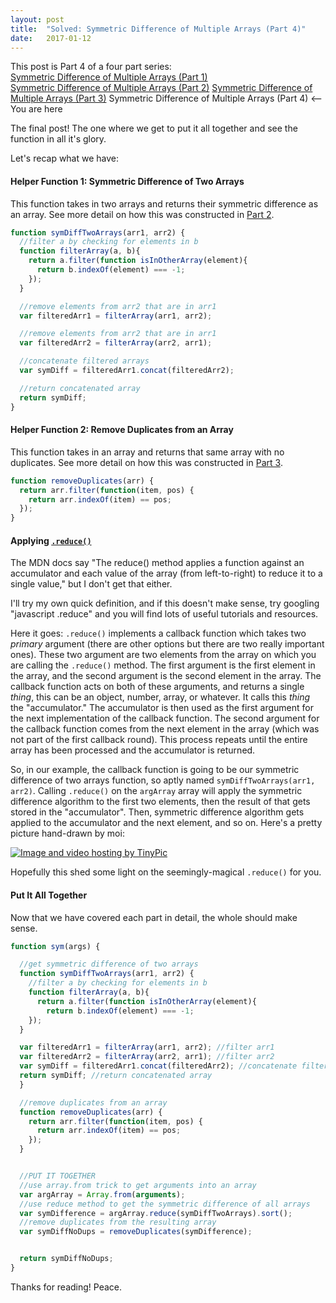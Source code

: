 ```yaml
---
layout: post
title:  "Solved: Symmetric Difference of Multiple Arrays (Part 4)"
date:   2017-01-12
---
```

This post is Part 4 of a four part series:  
[Symmetric Difference of Multiple Arrays (Part 1)]()  
[Symmetric Difference of Multiple Arrays (Part 2)]()
[Symmetric Difference of Multiple Arrays (Part 3)]()
Symmetric Difference of Multiple Arrays (Part 4) <-- You are here

The final post! The one where we get to put it all together and see the function in all it's glory.

Let's recap what we have:

#### Helper Function 1: Symmetric Difference of Two Arrays
This function takes in two arrays and returns their symmetric difference as an array.
See more detail on how this was constructed in [Part 2]().

~~~ javascript
function symDiffTwoArrays(arr1, arr2) {
  //filter a by checking for elements in b
  function filterArray(a, b){
    return a.filter(function isInOtherArray(element){
      return b.indexOf(element) === -1;
    });
  }

  //remove elements from arr2 that are in arr1
  var filteredArr1 = filterArray(arr1, arr2);

  //remove elements from arr2 that are in arr1
  var filteredArr2 = filterArray(arr2, arr1);

  //concatenate filtered arrays
  var symDiff = filteredArr1.concat(filteredArr2);

  //return concatenated array
  return symDiff;
}
~~~

#### Helper Function 2: Remove Duplicates from an Array
This function takes in an array and returns that same array with no duplicates.
See more detail on how this was constructed in [Part 3]().

~~~ javascript
function removeDuplicates(arr) {
  return arr.filter(function(item, pos) {
    return arr.indexOf(item) == pos;
  });
}
~~~

#### Applying [`.reduce()`](https://developer.mozilla.org/en-US/docs/Web/JavaScript/Reference/Global_Objects/Array/Reduce)

The MDN docs say "The reduce() method applies a function against an accumulator and each value of the array (from left-to-right) to reduce it to a single value," but I don't get that either.

I'll try my own quick definition, and if this doesn't make sense, try googling "javascript .reduce" and you will find lots of useful tutorials and resources.

Here it goes: `.reduce()` implements a callback function which takes two *primary* argument (there are other options but there are two really important ones). These two argument are two elements from the array on which you are calling the `.reduce()` method. The first argument is the first element in the array, and the second argument is the second element in the array. The callback function acts on both of these arguments, and returns a single *thing*, this can be an object, number, array, or whatever. It calls this *thing* the "accumulator." The accumulator is then used as the first argument for the next implementation of the callback function. The second argument for the callback function comes from the next element in the array (which was not part of the first callback round). This process repeats until the entire array has been processed and the accumulator is returned.

So, in our example, the callback function is going to be our symmetric difference of two arrays function, so aptly named `symDiffTwoArrays(arr1, arr2)`. Calling `.reduce()` on the `argArray` array will apply the symmetric difference algorithm to the first two elements, then the result of that gets stored in the "accumulator". Then, symmetric difference algorithm gets applied to the accumulator and the next element, and so on. Here's a pretty picture hand-drawn by moi:

<a href="http://tinypic.com?ref=2m4vkli" target="_blank"><img src="http://i66.tinypic.com/2m4vkli.jpg" border="0" alt="Image and video hosting by TinyPic"></a>

Hopefully this shed some light on the seemingly-magical `.reduce()` for you.

#### Put It All Together
Now that we have covered each part in detail, the whole should make sense.

~~~ javascript
function sym(args) {

  //get symmetric difference of two arrays
  function symDiffTwoArrays(arr1, arr2) {
    //filter a by checking for elements in b
    function filterArray(a, b){
      return a.filter(function isInOtherArray(element){
        return b.indexOf(element) === -1;
    });
  }

  var filteredArr1 = filterArray(arr1, arr2); //filter arr1
  var filteredArr2 = filterArray(arr2, arr1); //filter arr2
  var symDiff = filteredArr1.concat(filteredArr2); //concatenate filtered arrays
  return symDiff; //return concatenated array
  }

  //remove duplicates from an array
  function removeDuplicates(arr) {
    return arr.filter(function(item, pos) {
      return arr.indexOf(item) == pos;
    });
  }


  //PUT IT TOGETHER
  //use array.from trick to get arguments into an array
  var argArray = Array.from(arguments);
  //use reduce method to get the symmetric difference of all arrays
  var symDifference = argArray.reduce(symDiffTwoArrays).sort();
  //remove duplicates from the resulting array
  var symDiffNoDups = removeDuplicates(symDifference);


  return symDiffNoDups;
}
~~~

Thanks for reading!
Peace.
